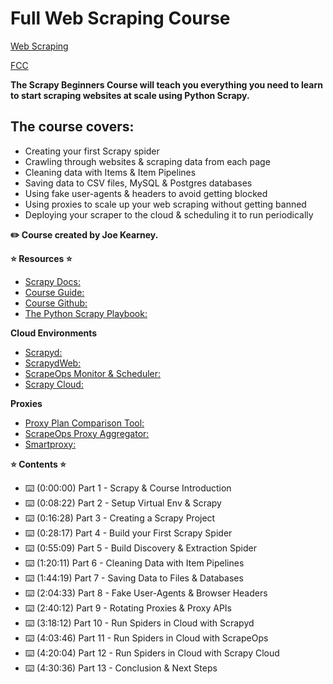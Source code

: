 # Full Web Scraping Course

[Web Scraping](https://www.youtube.com/watch?v=mBoX_JCKZTE)

[FCC](https://www.freecodecamp.org/news/use-scrapy-for-web-scraping-in-python/)

**The Scrapy Beginners Course will teach you everything you need to learn to start scraping websites at scale using Python Scrapy.**

## The course covers:

- Creating your first Scrapy spider
- Crawling through websites & scraping data from each page
- Cleaning data with Items & Item Pipelines
- Saving data to CSV files, MySQL & Postgres databases
- Using fake user-agents & headers to avoid getting blocked
- Using proxies to scale up your web scraping without getting banned
- Deploying your scraper to the cloud & scheduling it to run periodically

**✏️ Course created by Joe Kearney.**

**⭐️ Resources ⭐️**

- [Scrapy Docs:](https://docs.scrapy.org/en/latest/)
- [Course Guide:](https://thepythonscrapyplaybook.com/freecodecamp-beginner-course/)
- [Course Github:](https://github.com/orgs/python-scrapy-playbook/repositories)
- [The Python Scrapy Playbook:](https://thepythonscrapyplaybook.com/)

**Cloud Environments**

- [Scrapyd:](https://github.com/scrapy/scrapyd)
- [ScrapydWeb:](https://github.com/my8100/scrapydweb)
- [ScrapeOps Monitor & Scheduler:](https://www.youtube.com/redirect?event=video_description&redir_token=QUFFLUhqbTVVSVRPbEVFbGttY0FzN0FkeUxZOG5kenZMd3xBQ3Jtc0tsYzZfMUZsVWM0b0syczd3QzFfMThlM3I5amdEUlRySVdsTEMxYXNrZzgxUDJEeXZHNFFEUXNubHB2N0E2M1h5U3FabWJEUXZtemh3a3A0cnJtUUN0bkZxWEJ1SU41cWxoT0t0TVJxdi1raFNhM0Y4Yw&q=https%3A%2F%2Fscrapeops.io%2Fmonitoring-scheduling%2F&v=mBoX_JCKZTE)
- [Scrapy Cloud:](https://www.zyte.com/scrapy-cloud/)

**Proxies**

- [Proxy Plan Comparison Tool:](https://www.youtube.com/redirect?event=video_description&redir_token=QUFFLUhqa1ZkR3JOTS0zYXljNW15blJ0Z1RJc3hBN29Td3xBQ3Jtc0ttektnTjRNSnVQOWdINTFVOGF5Z0g3OEtPV2lNQ0RXWGo3U1FmM2xUZnJzUjV3SHNzQ3BvQWt3TXp1YkM3U1p3bDVGN3pHbXBZMV9WckR0elE1eWRWLTZSNVFQRmVmaTBndWJNZXZmd1FDbXFlb1RvNA&q=https%3A%2F%2Fscrapeops.io%2Fproxy-providers%2Fcomparison%2Ffree-proxy-providers&v=mBoX_JCKZTE)
- [ScrapeOps Proxy Aggregator:](https://www.youtube.com/redirect?event=video_description&redir_token=QUFFLUhqbWF1eWVUY2hqNGR4WnZ0ZF8tcE1aaEF2MThsZ3xBQ3Jtc0tsaTRiOXZfVTltUTVveVVKUkx1ejI3TjhTakd5TGZwMk1xR3FXX25DcGlqczI3THFjVmxhckY5ekNuMjJXc1ZBZW1VX3kyRjZuclV6SHZZcWc4Rm9Oc1BGNTdnSGdfTDBBWmNtV2JBT05LVGlvUGZCRQ&q=https%3A%2F%2Fscrapeops.io%2Fproxy-api-aggregator%2F&v=mBoX_JCKZTE)
- [Smartproxy:](https://www.youtube.com/redirect?event=video_description&redir_token=QUFFLUhqa1FrYVhvWGRKenRIU0JFX2lqTENSZjJwZXpod3xBQ3Jtc0tuM2IxN05peHRxUUtmN3VHMGRkVWpQeU4ySk5UREEwWnpkdzRWaHVJWWdNUklXbFFGaDhsaVRMVGtYVF9ac3lnaE1kcU9abFNfUlZYRHdtVXpQZ2tKTXJ1TVZhWHk5ZV9oRU5RekFLZzlXR21hTXM4RQ&q=https%3A%2F%2Fsmartproxy.com%2Fdeals%2Fproxyservers%2Fips&v=mBoX_JCKZTE)

**⭐️ Contents ⭐️**

- ⌨️ (0:00:00) Part 1 - Scrapy & Course Introduction
- ⌨️ (0:08:22) Part 2 - Setup Virtual Env & Scrapy
- ⌨️ (0:16:28) Part 3 - Creating a Scrapy Project
- ⌨️ (0:28:17) Part 4 - Build your First Scrapy Spider
- ⌨️ (0:55:09) Part 5 - Build Discovery & Extraction Spider
- ⌨️ (1:20:11) Part 6 - Cleaning Data with Item Pipelines
- ⌨️ (1:44:19) Part 7 - Saving Data to Files & Databases
- ⌨️ (2:04:33) Part 8 - Fake User-Agents & Browser Headers
- ⌨️ (2:40:12) Part 9 - Rotating Proxies & Proxy APIs
- ⌨️ (3:18:12) Part 10 - Run Spiders in Cloud with Scrapyd
- ⌨️ (4:03:46) Part 11 - Run Spiders in Cloud with ScrapeOps
- ⌨️ (4:20:04) Part 12 - Run Spiders in Cloud with Scrapy Cloud
- ⌨️ (4:30:36) Part 13 - Conclusion & Next Steps
